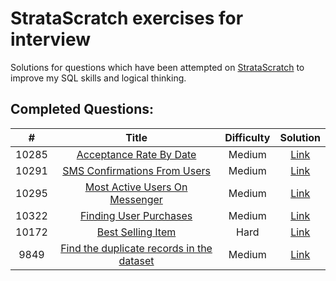 # StrataScratch exercises for interview
Solutions for questions which have been attempted on [StrataScratch](https://www.stratascratch.com) to improve my SQL skills and logical thinking.

## Completed Questions:
|  #  | Title | Difficulty | Solution |
|:---:|:-----:|:----------:|:--------:|
|10285|[Acceptance Rate By Date](https://platform.stratascratch.com/coding/10285-acceptance-rate-by-date?code_type=1)|Medium|[Link](https://github.com/mwacinski/stratascratchexer/blob/main/10285.sql)
|10291|[SMS Confirmations From Users](https://platform.stratascratch.com/coding/10291-sms-confirmations-from-users?code_type=1)|Medium|[Link](https://github.com/mwacinski/stratascratchexer/blob/main/10291.sql)
|10295|[Most Active Users On Messenger](https://platform.stratascratch.com/coding/10295-most-active-users-on-messenger?code_type=1)|Medium|[Link](https://github.com/mwacinski/stratascratchexer/blob/main/10295.sql)
|10322|[Finding User Purchases](https://platform.stratascratch.com/coding/10322-finding-user-purchases?code_type=1)|Medium|[Link](https://github.com/mwacinski/stratascratchexer/blob/main/10322.sql)
|10172|[Best Selling Item](https://platform.stratascratch.com/coding/10172-best-selling-item?code_type=1)|Hard|[Link](https://github.com/mwacinski/stratascratchexer/blob/main/10172.sql)
|9849|[Find the duplicate records in the dataset](https://platform.stratascratch.com/coding/9849-find-the-duplicate-records-in-the-dataset?code_type=1)|Medium|[Link](https://github.com/mwacinski/stratascratchexer/blob/main/9849.sql)
